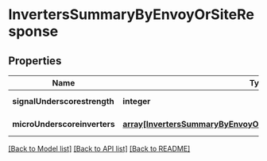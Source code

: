 # InvertersSummaryByEnvoyOrSiteResponse

## Properties
Name | Type | Description | Notes
------------ | ------------- | ------------- | -------------
**signalUnderscorestrength** | **integer** |  | [default to null]
**microUnderscoreinverters** | [**array[InvertersSummaryByEnvoyOrSiteResponseMicroInvertersInner]**](InvertersSummaryByEnvoyOrSiteResponseMicroInvertersInner.md) |  | [default to null]

[[Back to Model list]](../README.md#documentation-for-models) [[Back to API list]](../README.md#documentation-for-api-endpoints) [[Back to README]](../README.md)


